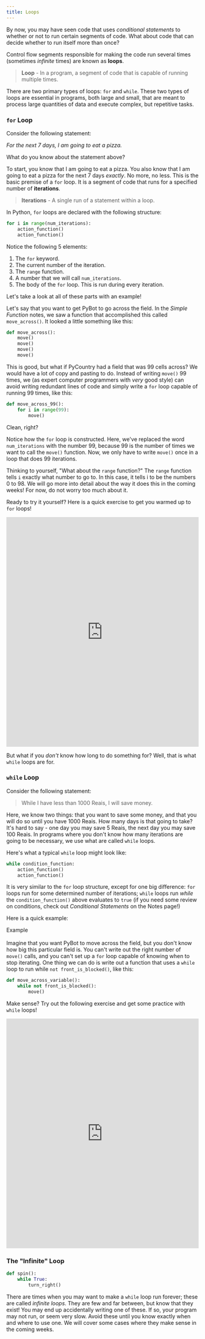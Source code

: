 ```yaml
---
title: Loops
---
```


By now, you may have seen code that uses _conditional statements_ to whether or not to run certain segments of code. What about code that can decide whether to run itself more than once?

Control flow segments responsible for making the code run several times (sometimes _infinite_ times) are known as **loops**. 

> **Loop** - In a program, a segment of code that is capable of running multiple times.

There are two primary types of loops: `for` and `while`. These two types of loops are essential in programs, both large and small, that are meant to process large quantities of data and execute complex, but repetitive tasks.

<a class="anchor-offset" id="for-loop" href="#for-loop"></a>
### `for` Loop 

Consider the following statement:

_For the next 7 days, I am going to eat a pizza._

What do you know about the statement above?

To start, you know that I am going to eat a pizza. You also know that I am going to eat a pizza for the next 7 days _exactly_. No more, no less. This is the basic premise of a `for` loop. It is a segment of code that runs for a specified number of **iterations**.

> **Iterations** - A single run of a statement within a loop.

In Python, `for` loops are declared with the following structure:

```python
for i in range(num_iterations):
    action_function()
    action_function()
```

Notice the following 5 elements:

1. The `for` keyword.
2. The current number of the iteration.
3. The `range` function.
4. A number that we will call `num_iterations`.
5. The body of the `for` loop. This is run during every iteration.

Let's take a look at all of these parts with an example!




Let's say that you want to get PyBot to go across the field. In the _Simple Function_ notes, we saw a function that accomplished this called `move_across()`. It looked a little something like this:

```python
def move_across():
    move()
    move()
    move()
    move()
```

This is good, but what if PyCountry had a field that was 99 cells across? We would have a lot of copy and pasting to do. Instead of writing `move()` 99 times, we (as expert computer programmers with _very_ good style) can avoid writing redundant lines of code and simply write a `for` loop capable of running 99 times, like this:

```python
def move_across_99():
    for i in range(99):
        move()
```

Clean, right?

Notice how the `for` loop is constructed. Here, we've replaced the word `num_iterations` with the number 99, because 99 is the number of times we want to call the `move()` function. Now, we only have to write `move()` once in a loop that does 99 iterations.

<div class="aside" markdown="1">

Thinking to yourself, "What about the `range` function?" The `range` function tells `i` exactly what number to go to. In this case, it tells i to be the numbers 0 to 98. We will go more into detail about the way it does this in the coming weeks! For now, do not worry too much about it.

</div>

Ready to try it yourself? Here is a quick exercise to get you warmed up to `for` loops!

<iframe frameborder="0" width="100%" height="600px" src="https://repl.it/student_embed/assignment/1310896/e86ec91cd5e9e104582cc3f7263f19d4"></iframe>

But what if you _don't_ know how long to do something for? Well, that is what `while` loops are for.

<a class="anchor-offset" id="while-loop" href="#while-loop"></a>
### `while` Loop 

Consider the following statement:

> While I have less than 1000 Reais, I will save money.

Here, we know two things: that you want to save some money, and that you will do so until you have 1000 Reais. How many days is that going to take? It's hard to say - one day you may save 5 Reais, the next day you may save 100 Reais. In programs where you don't know how many iterations are going to be necessary, we use what are called `while` loops.

Here's what a typical `while` loop might look like:

```python
while condition_function:
    action_function()
    action_function()
```

It is very similar to the `for` loop structure, except for one big difference: `for` loops run for some determined number of iterations; `while` loops run _while_ the `condition_function()` above evaluates to `true` (if you need some review on conditions, check out _Conditional Statements_ on the Notes page!)

Here is a quick example:

<div class="example-section" markdown="1">

<span class="example-title">Example</span>
<br><br>
Imagine that you want PyBot to move across the field, but you don't know how big this particular field is. You can't write out the right number of `move()` calls, and you can't set up a `for` loop capable of knowing when to stop iterating. One thing we can do is write out a function that uses a `while` loop to run while `not front_is_blocked()`, like this:

```python
def move_across_variable():
    while not front_is_blocked():
        move()
```

</div>

Make sense? Try out the following exercise and get some practice with `while` loops!

<iframe frameborder="0" width="100%" height="600px" src="https://repl.it/student_embed/assignment/1310899/dbc2970a6f7c445de841e7a7ddf31ce0"></iframe>

<a class="anchor-offset" id="infinite-loop" href="#infinite-loop"></a>
### The "Infinite" Loop

```python
def spin():
    while True:
        turn_right()
```

There are times when you may want to make a `while` loop run forever; these are called _infinite loops_. They are few and far between, but know that they exist! You may end up accidentally writing one of these. If so, your program may not run, or seem very slow. Avoid these until you know exactly when and where to use one. We will cover some cases where they make sense in the coming weeks.

